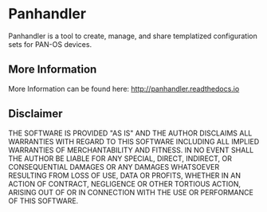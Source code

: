 # Panhandler
Panhandler is a tool to create, manage, and share templatized configuration sets for PAN-OS devices.

## More Information

More Information can be found here: http://panhandler.readthedocs.io

## Disclaimer

THE SOFTWARE IS PROVIDED "AS IS" AND THE AUTHOR DISCLAIMS ALL WARRANTIES
WITH REGARD TO THIS SOFTWARE INCLUDING ALL IMPLIED WARRANTIES OF
MERCHANTABILITY AND FITNESS. IN NO EVENT SHALL THE AUTHOR BE LIABLE FOR
ANY SPECIAL, DIRECT, INDIRECT, OR CONSEQUENTIAL DAMAGES OR ANY DAMAGES
WHATSOEVER RESULTING FROM LOSS OF USE, DATA OR PROFITS, WHETHER IN AN
ACTION OF CONTRACT, NEGLIGENCE OR OTHER TORTIOUS ACTION, ARISING OUT OF
OR IN CONNECTION WITH THE USE OR PERFORMANCE OF THIS SOFTWARE.

